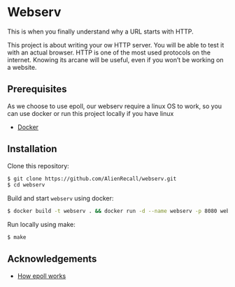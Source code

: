 
# Webserv

This is when you finally understand why a URL starts
with HTTP.

This project is about writing your ow HTTP server.
You will be able to test it with an actual browser.
HTTP is one of the most used protocols on the internet.
Knowing its arcane will be useful, even if you won’t be working on a website.
## Prerequisites
As we choose to use epoll, our webserv require a linux OS to work, so you can use docker or run this project locally if you have linux
 - [Docker](https://docs.docker.com/engine/install/)


## Installation

Clone this repository:
```bash
$ git clone https://github.com/AlienRecall/webserv.git
$ cd webserv
```

Build and start `webserv` using docker:
```bash
$ docker build -t webserv . && docker run -d --name webserv -p 8080 webserv && docker exec -it webserv /bin/bash
```

Run locally using make:
```bash
$ make
```

## Acknowledgements

 - [How epoll works](https://unscriptedcoding.medium.com/multithreaded-server-in-c-using-epoll-baadad32224c)
